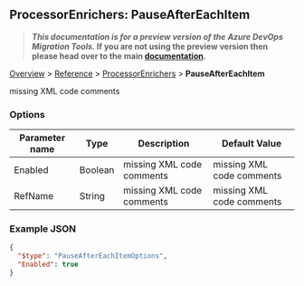 ## ProcessorEnrichers: PauseAfterEachItem

>**_This documentation is for a preview version of the Azure DevOps Migration Tools._ If you are not using the preview version then please head over to the main [documentation](https://nkdagility.github.io/azure-devops-migration-tools).**

[Overview](.././index.md) > [Reference](../index.md) > [ProcessorEnrichers](./index.md) > **PauseAfterEachItem**

missing XML code comments

### Options

| Parameter name         | Type    | Description                              | Default Value                            |
|------------------------|---------|------------------------------------------|------------------------------------------|
| Enabled | Boolean | missing XML code comments | missing XML code comments |
| RefName | String | missing XML code comments | missing XML code comments |


### Example JSON

```JSON
{
  "$type": "PauseAfterEachItemOptions",
  "Enabled": true
}
```